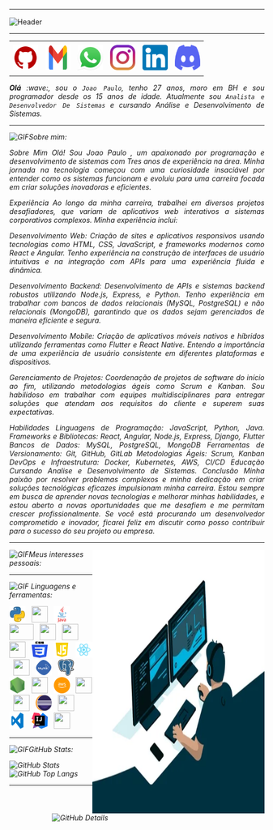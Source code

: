 ---

<div>
<img align="center" alt="Header" src="https://raw.githubusercontent.com/joaopauloaramuni/joaopauloaramuni/main/img/header_aramuni.png"/>
</div>

-----

<div align="center">
<table>
<tr>
 <td align="center" colspan="11"></td>
</tr> 
<tr>
<td><a href="https://github.com/JoaoPDev1211" target="_blank"><img src="https://github.com/JoaoPDev1211/JoaoPDev1211/blob/main/img/github5.png?raw=true" width="50px" height="50px"/></a>
</td>
</td>
<td><a href="mailto:JoaoPDev1211@gmail.com" target="_blank"><img src="https://github.com/JoaoPDev1211/JoaoPDev1211/blob/main/img/gmail2.png?raw=true" width="50px" height="50px"/></a>
</td>
<td><a href="https://w.app/uGbDVk" target="_blank"><img src="https://github.com/JoaoPDev1211/JoaoPDev1211/blob/main/img/wpp2.png?raw=true" width="50px" height="50px"/></a>
</td>
<td><a href="https://www.instagram.com/JoaoPDev1211/" target="_blank"><img src="https://github.com/JoaoPDev1211/JoaoPDev1211/blob/main/img/insta2.png?raw=true" width="50px" height="50px"/></a>
</td>
<td><a href="https://www.linkedin.com/in/joao-paulo-veloso-324463223/" target="_blank"><img src="https://github.com/JoaoPDev1211/JoaoPDev1211/blob/main/img/linkedin2.png" width="50px" height="50px"/></a>
</td>
</td>
<!--<td><a href="https://slack.com/app_redirect?channel=UVD9N6VCL"><img src="https://github.com/JoaoPDev1211/JoaoPDev1211/blob/main/img/slack.png?raw=true" width="50px" height="50px"/></a>
</td>-->
<td><a href="https://discordapp.com/users/959151773728251914" target="_blank"><img src="https://github.com/JoaoPDev1211/JoaoPDev1211/blob/main/img/discord2.png?raw=true" width="50px" height="50px"/></a>
</td>
</td>
</td>
</td>
</tr>
<tr>
 <td align="center" colspan="11"></td>
</tr> 
</table>

</div>
<div align="justify">
<i><b>Olá</b> :wave:, sou o <code>Joao Paulo</code>, tenho 27 anos, moro em BH e sou programador desde os 15 anos de idade. Atualmente sou <code>Analista e Desenvolvedor De Sistemas</code> e cursando  Análise e Desenvolvimento de Sistemas.<br />
</div>

-----

<img height="20" alt="GIF" src="https://github.com/JoaoPDev1211/JoaoPDev1211/blob/main/img/soulgem.gif?raw=true"/>Sobre mim:

<div align="justify">
Sobre Mim
Olá! Sou Joao Paulo , um apaixonado por programação e desenvolvimento de sistemas com Tres anos de experiência na área. Minha jornada na tecnologia começou com uma curiosidade insaciável por entender como os sistemas funcionam e evoluiu para uma carreira focada em criar soluções inovadoras e eficientes.

Experiência
Ao longo da minha carreira, trabalhei em diversos projetos desafiadores, que variam de aplicativos web interativos a sistemas corporativos complexos. Minha experiência inclui:

Desenvolvimento Web: Criação de sites e aplicativos responsivos usando tecnologias como HTML, CSS, JavaScript, e frameworks modernos como React e Angular. Tenho experiência na construção de interfaces de usuário intuitivas e na integração com APIs para uma experiência fluida e dinâmica.

Desenvolvimento Backend: Desenvolvimento de APIs e sistemas backend robustos utilizando Node.js, Express, e Python. Tenho experiência em trabalhar com bancos de dados relacionais (MySQL, PostgreSQL) e não relacionais (MongoDB), garantindo que os dados sejam gerenciados de maneira eficiente e segura.

Desenvolvimento Mobile: Criação de aplicativos móveis nativos e híbridos utilizando ferramentas como Flutter e React Native. Entendo a importância de uma experiência de usuário consistente em diferentes plataformas e dispositivos.

Gerenciamento de Projetos: Coordenação de projetos de software do início ao fim, utilizando metodologias ágeis como Scrum e Kanban. Sou habilidoso em trabalhar com equipes multidisciplinares para entregar soluções que atendam aos requisitos do cliente e superem suas expectativas.

Habilidades
Linguagens de Programação: JavaScript, Python, Java.
Frameworks e Bibliotecas: React, Angular, Node.js, Express, Django, Flutter
Bancos de Dados: MySQL, PostgreSQL, MongoDB
Ferramentas de Versionamento: Git, GitHub, GitLab
Metodologias Ágeis: Scrum, Kanban
DevOps e Infraestrutura: Docker, Kubernetes, AWS, CI/CD
Educação
Cursando Analise e Desenvolvimento de Sistemas. 
Conclusão
Minha paixão por resolver problemas complexos e minha dedicação em criar soluções tecnológicas eficazes impulsionam minha carreira. Estou sempre em busca de aprender novas tecnologias e melhorar minhas habilidades, e estou aberto a novas oportunidades que me desafiem e me permitam crescer profissionalmente. Se você está procurando um desenvolvedor comprometido e inovador, ficarei feliz em discutir como posso contribuir para o sucesso do seu projeto ou empresa.
</div>


-----

<div>
<div>
<img align="right" alt="GIF" src="https://github.com/JoaoPDev1211/JoaoPDev1211/blob/main/img/dev.gif?raw=true" width="340px" height="520px"/>
</div>

<img height="20" alt="GIF" src="https://github.com/JoaoPDev1211/JoaoPDev1211/blob/main/img/soulgem.gif?raw=true"/>Meus interesses pessoais:

<div align="justify">
</div>
</div>

-----
<div>

<img height="20" alt="GIF" src="https://github.com/JoaoPDev1211/JoaoPDev1211/blob/main/img/skills.gif?raw=true"/>&nbsp;Linguagens e ferramentas:

<code><a href="https://www.python.org/" target="_blank"><img width="32" height="32" src="https://github.com/JoaoPDev1211/JoaoPDev1211/blob/main/img/python.png?raw=true"/></a></code>
&nbsp; 
<code><a href="https://docs.microsoft.com/pt-br/dotnet/csharp/" target="_blank"><img width="32" height="32" src="https://github.com/JoaoPDev1211/JoaoPDev1211/blob/main/img/csharp.png?raw=true"/></a></code>
&nbsp; 
<code><a href="https://www.java.com/pt-BR/" target="_blank"><img width="32" height="32" src="https://github.com/JoaoPDev1211/JoaoPDev1211/blob/main/img/java.png?raw=true"/></a></code>
&nbsp; 
<code><a href="https://www.playframework.com/" target="_blank"><img width="48" height="32" src="https://github.com/JoaoPDev1211/JoaoPDev1211/blob/main/img/play.png?raw=true"/></a></code>
&nbsp;
<code><a href="https://www.scala-lang.org/" target="_blank"><img width="32" height="32" src="https://github.com/JoaoPDev1211/JoaoPDev1211/blob/main/img/scala.png?raw=true"/></a></code>
&nbsp;
<code><a href="https://www.jenkins.io/" target="_blank"><img width="32" height="32" src="https://github.com/JoaoPDev1211/JoaoPDev1211/blob/main/img/jenkins.svg?raw=true"/></a></code>
&nbsp;
<code><a href="https://www.w3schools.com/html/" target="_blank"><img width="32" height="32" src="https://github.com/JoaoPDev1211/JoaoPDev1211/blob/main/img/html.svg?raw=true"/></a></code>
&nbsp; 
<code><a href="https://www.w3schools.com/css/" target="_blank"><img width="32" height="32" src="https://github.com/JoaoPDev1211/JoaoPDev1211/blob/main/img/css.svg?raw=true"/></a></code>
&nbsp; 
<code><a href="https://www.w3schools.com/js/" target="_blank"><img width="32" height="32" src="https://github.com/JoaoPDev1211/JoaoPDev1211/blob/main/img/js.png?raw=true"/></a></code>
&nbsp; 
<code><a href="https://pt-br.reactjs.org/" target="_blank"><img width="32" height="32" src="https://github.com/JoaoPDev1211/JoaoPDev1211/blob/main/img/react.png?raw=true"/></a></code>
&nbsp; 
<code><a href="https://docs.microsoft.com/pt-br/windows/win32/lwef/using-vbscript" target="_blank"><img width="32" height="32" src="https://github.com/JoaoPDev1211/JoaoPDev1211/blob/main/img/vbs.png?raw=true"/></a></code>
&nbsp; 
<code><a href="https://www.mysql.com/" target="_blank"><img width="32" height="32" src="https://github.com/JoaoPDev1211/JoaoPDev1211/blob/main/img/mysql.png?raw=true"/></a></code>
&nbsp; 
<code><a href="https://www.postgresql.org/" target="_blank"><img width="32" height="32" src="https://github.com/JoaoPDev1211/JoaoPDev1211/blob/main/img/postgresql.png?raw=true"/></a></code>
&nbsp; 
<code><a href="https://nodejs.org/en/" target="_blank"><img width="32" height="32" src="https://github.com/JoaoPDev1211/JoaoPDev1211/blob/main/img/nodejs.png?raw=true"/></a></code>
&nbsp;
<code><a href="https://nextjs.org/" target="_blank"><img width="32" height="32" src="https://github.com/JoaoPDev1211/JoaoPDev1211/blob/main/img/nextjs.png?raw=true"/></a></code>
&nbsp;
<code><a href="https://aws.amazon.com/pt/" target="_blank"><img width="32" height="32" src="https://github.com/JoaoPDev1211/JoaoPDev1211/blob/main/img/aws.png?raw=true"/></a></code>
&nbsp; 
<code><a href="https://git-scm.com/" target="_blank"><img width="32" height="32" src="https://github.com/JoaoPDev1211/JoaoPDev1211/blob/main/img/git.png?raw=true"/></a></code>
&nbsp; 
<code><a href="https://about.gitlab.com/" target="_blank"><img width="32" height="32" src="https://github.com/JoaoPDev1211/JoaoPDev1211/blob/main/img/gitlab.png?raw=true"/></a></code>
&nbsp; 
<code><a href="https://www.eclipse.org/downloads/" target="_blank"><img width="32" height="32" src="https://github.com/JoaoPDev1211/JoaoPDev1211/blob/main/img/eclipse.png?raw=true"/></a></code>
&nbsp; 
<code><a href="https://netbeans.apache.org/" target="_blank"><img width="32" height="32" src="https://github.com/JoaoPDev1211/JoaoPDev1211/blob/main/img/netbeans.png?raw=true"/></a></code>
&nbsp;
<code><a href="https://code.visualstudio.com/" target="_blank"><img width="32" height="32" src="https://github.com/JoaoPDev1211/JoaoPDev1211/blob/main/img/vs.png?raw=true"/></a></code>
&nbsp;
<code><a href="https://www.jetbrains.com/idea/" target="_blank"><img width="32" height="32" src="https://github.com/JoaoPDev1211/JoaoPDev1211/blob/main/img/intellij.png?raw=true"/></a></code>
&nbsp;
<code><a href="https://developer.apple.com/xcode/" target="_blank"><img width="32" height="32" src="https://github.com/JoaoPDev1211/JoaoPDev1211/blob/main/img/xcode.png?raw=true"/></a></code>
</div>

-----

<img height="20" alt="GIF" src="https://github.com/JoaoPDev1211/JoaoPDev1211/blob/main/img/graphic.gif?raw=true"/>GitHub Stats:

<div>
<img align="right" alt="GitHub Details" width="420px" src="http://github-profile-summary-cards.vercel.app/api/cards/profile-details?username=JoaoPDev1211&theme=github_dark"/>
<!--- <img alt="GitHub Commits" width="200px" src="http://github-profile-summary-cards.vercel.app/api/cards/productive-time?username=JoaoPDev1211&theme=github_dark"/> -->
<img alt="GitHub Stats" width="200px" src="http://github-profile-summary-cards.vercel.app/api/cards/stats?username=JoaoPDev1211&theme=github_dark"/>
<img alt="GitHub Top Langs" width="200px" src="http://github-profile-summary-cards.vercel.app/api/cards/repos-per-language?username=JoaoPDev1211&theme=github_dark"/>
</div>

-----



